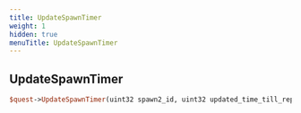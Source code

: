 ```yaml
---
title: UpdateSpawnTimer
weight: 1
hidden: true
menuTitle: UpdateSpawnTimer
---
```

## UpdateSpawnTimer
```perl
$quest->UpdateSpawnTimer(uint32 spawn2_id, uint32 updated_time_till_repop)
```